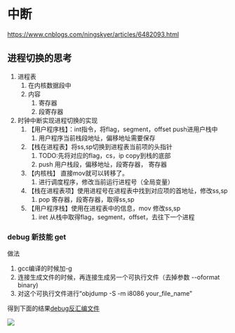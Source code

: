 # 中断

https://www.cnblogs.com/ningskyer/articles/6482093.html

## 进程切换的思考

1. 进程表
    1. 在内核数据段中
    1. 内容
        1. 寄存器
        1. 段寄存器
1. 时钟中断实现进程切换的实现
    1. 【用户程序栈】：int指令，将flag，segment，offset push进用户栈中
        1. 用户程序当前栈段地址，偏移地址需要保存
    1. 【栈在进程表】将ss,sp切换到进程表当前项的头指针
        1. TODO:先将对应的flag，cs，ip copy到栈的底部
        1. push 用户栈段，偏移地址，段寄存器， 寄存器     
    1. 【内核栈】 直接mov就可以转移了。
        1. 进行调度程序，修改当前运行进程号（全局变量）
    1. 【栈在进程表项】使用进程号在进程表中找到对应项的首地址，修改ss,sp
        1. pop 寄存器，段寄存器，取得ss,sp
    1. 【用户程序栈】使用在进程表中的信息，mov 修改ss,sp
        1. iret 从栈中取得flag，segment，offset，去往下一个进程

### debug 新技能 get

做法
1. gcc编译的时候加-g
2. 连接生成文件的时候，再连接生成另一个可执行文件（去掉参数 --oformat binary)
3. 对这个可执行文件进行“objdump -S -m i8086 your_file_name"

得到下面的结果[debug反汇编文件](./../os/test.debug)

![](https://i.loli.net/2018/04/05/5ac513f051500.png)
